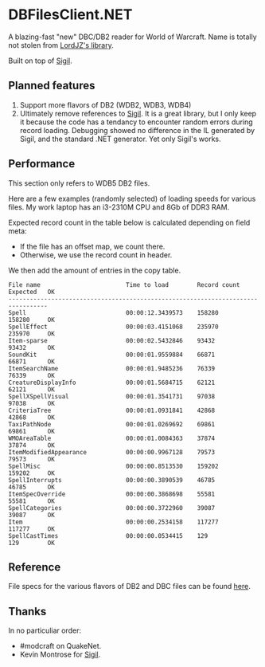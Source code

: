# DBFilesClient.NET
A blazing-fast "new" DBC/DB2 reader for World of Warcraft.
Name is totally not stolen from [LordJZ's library](http://github.com/LordJZ/DBFilesClient.NET).

Built on top of [Sigil](https://github.com/kevin-montrose/Sigil).

## Planned features

1. Support more flavors of DB2 (WDB2, WDB3, WDB4)
2. Ultimately remove references to [Sigil](https://github.com/kevin-montrose/Sigil). It is a great library, but I only keep it because the code has a tendancy to encounter random errors during record loading. Debugging showed no difference in the IL generated by Sigil, and the standard .NET generator. Yet only Sigil's works.

## Performance

This section only refers to WDB5 DB2 files. 

Here are a few examples (randomly selected) of loading speeds for various files.
My work laptop has an i3-2310M CPU and 8Gb of DDR3 RAM.

Expected record count in the table below is calculated depending on field meta:
* If the file has an offset map, we count there.
* Otherwise, we use the record count in header.

We then add the amount of entries in the copy table.

```
File name                        Time to load        Record count   Expected   OK
---------------------------------------------------------------------------------
Spell                            00:00:12.3439573    158280         158280     OK
SpellEffect                      00:00:03.4151068    235970         235970     OK
Item-sparse                      00:00:02.5432846    93432          93432      OK
SoundKit                         00:00:01.9559884    66871          66871      OK
ItemSearchName                   00:00:01.9485236    76339          76339      OK
CreatureDisplayInfo              00:00:01.5684715    62121          62121      OK
SpellXSpellVisual                00:00:01.3541731    97038          97038      OK
CriteriaTree                     00:00:01.0931841    42868          42868      OK
TaxiPathNode                     00:00:01.0269692    69861          69861      OK
WMOAreaTable                     00:00:01.0084363    37874          37874      OK
ItemModifiedAppearance           00:00:00.9967128    79573          79573      OK
SpellMisc                        00:00:00.8513530    159202         159202     OK
SpellInterrupts                  00:00:00.3890539    46785          46785      OK
ItemSpecOverride                 00:00:00.3868698    55581          55581      OK
SpellCategories                  00:00:00.3722960    39087          39087      OK
Item                             00:00:00.2534158    117277         117277     OK
SpellCastTimes                   00:00:00.0534415    129            129        OK
```

## Reference

File specs for the various flavors of DB2 and DBC files can be found [here](http://wowdev.wiki/DBC).

## Thanks

In no particuliar order:
- #modcraft on QuakeNet.
- Kevin Montrose for [Sigil](https://github.com/kevin-montrose/Sigil).
